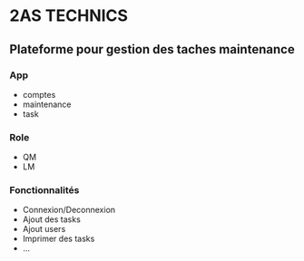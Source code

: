 # 2AS TECHNICS 

## Plateforme pour gestion des taches maintenance 

### App

- comptes
- maintenance
- task 

### Role 

- QM 
- LM 

### Fonctionnalités 

- Connexion/Deconnexion
- Ajout des tasks
- Ajout users
- Imprimer des tasks 
- ...
